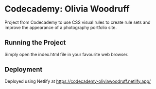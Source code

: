 # Codecademy: Olivia Woodruff
Project from Codecademy to use CSS visual rules to create rule sets and improve the appearance of a photography portfolio site.

## Running the Project

Simply open the index.html file in your favourite web browser.

## Deployment

Deployed using Netlify at https://codecademy-oliviawoodruff.netlify.app/ 